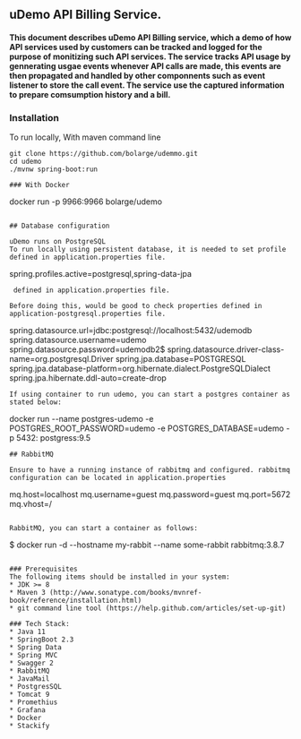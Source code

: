 ## uDemo API Billing Service.

#### This document describes uDemo API Billing service, which a demo of how API services used by customers can be tracked and logged for the purpose of monitizing such API services. The service tracks API usage by gennerating usgae events whenever API calls are made, this events are then propagated and handled by other componnents such as event listener to store the call event. The service use the captured information to prepare comsumption history and a bill. 

### Installation

To run locally, With maven command line
```
git clone https://github.com/bolarge/udemmo.git
cd udemo
./mvnw spring-boot:run

### With Docker
```
docker run -p 9966:9966 bolarge/udemo
```

## Database configuration

uDemo runs on PostgreSQL 
To run locally using persistent database, it is needed to set profile defined in application.properties file.

```
spring.profiles.active=postgresql,spring-data-jpa
```
 defined in application.properties file.

Before doing this, would be good to check properties defined in application-postgresql.properties file.

```
spring.datasource.url=jdbc:postgresql://localhost:5432/udemodb
spring.datasource.username=udemo
spring.datasource.password=udemodb2$
spring.datasource.driver-class-name=org.postgresql.Driver
spring.jpa.database=POSTGRESQL
spring.jpa.database-platform=org.hibernate.dialect.PostgreSQLDialect
spring.jpa.hibernate.ddl-auto=create-drop
```      
If using container to run udemo, you can start a postgres container as stated below:

```
docker run --name postgres-udemo -e POSTGRES_ROOT_PASSWORD=udemo -e POSTGRES_DATABASE=udemo -p 5432: postgress:9.5
```
## RabbitMQ

Ensure to have a running instance of rabbitmq and configured. rabbitmq configuration can be located in application.properties 

```
mq.host=localhost
mq.username=guest
mq.password=guest
mq.port=5672
mq.vhost=/
```

RabbitMQ, you can start a container as follows:

```
$ docker run -d --hostname my-rabbit --name some-rabbit rabbitmq:3.8.7
```

### Prerequisites
The following items should be installed in your system:
* JDK >= 8
* Maven 3 (http://www.sonatype.com/books/mvnref-book/reference/installation.html)
* git command line tool (https://help.github.com/articles/set-up-git)

### Tech Stack: 
* Java 11 
* SpringBoot 2.3 
* Spring Data 
* Spring MVC 
* Swagger 2 
* RabbitMQ 
* JavaMail
* PostgresSQL 
* Tomcat 9
* Promethius
* Grafana
* Docker
* Stackify
